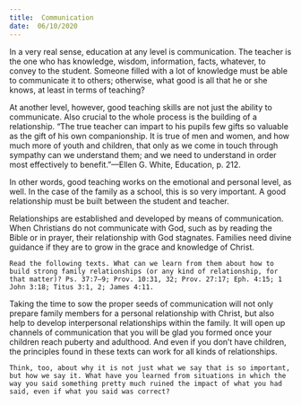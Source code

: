 ```yaml
---
title:  Communication
date:  06/10/2020
---
```


In a very real sense, education at any level is communication. The teacher is the one who has knowledge, wisdom, information, facts, whatever, to convey to the student. Someone filled with a lot of knowledge must be able to communicate it to others; otherwise, what good is all that he or she knows, at least in terms of teaching?

At another level, however, good teaching skills are not just the ability to communicate. Also crucial to the whole process is the building of a relationship. “The true teacher can impart to his pupils few gifts so valuable as the gift of his own companionship. It is true of men and women, and how much more of youth and children, that only as we come in touch through sympathy can we understand them; and we need to understand in order most effectively to benefit.”—Ellen G. White, Education, p. 212.

In other words, good teaching works on the emotional and personal level, as well. In the case of the family as a school, this is so very important. A good relationship must be built between the student and teacher.

Relationships are established and developed by means of communication. When Christians do not communicate with God, such as by reading the Bible or in prayer, their relationship with God stagnates. Families need divine guidance if they are to grow in the grace and knowledge of Christ.

`Read the following texts. What can we learn from them about how to build strong family relationships (or any kind of relationship, for that matter)? Ps. 37:7–9; Prov. 10:31, 32; Prov. 27:17; Eph. 4:15; 1 John 3:18; Titus 3:1, 2; James 4:11.`

Taking the time to sow the proper seeds of communication will not only prepare family members for a personal relationship with Christ, but also help to develop interpersonal relationships within the family. It will open up channels of communication that you will be glad you formed once your children reach puberty and adulthood. And even if you don’t have children, the principles found in these texts can work for all kinds of relationships.

`Think, too, about why it is not just what we say that is so important, but how we say it. What have you learned from situations in which the way you said something pretty much ruined the impact of what you had said, even if what you said was correct?`